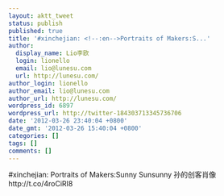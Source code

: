 ```yaml
---
layout: aktt_tweet
status: publish
published: true
title: '#xinchejian: <!--:en-->Portraits of Makers:S...'
author:
  display_name: Lio李欧
  login: lionello
  email: lio@lunesu.com
  url: http://lunesu.com/
author_login: lionello
author_email: lio@lunesu.com
author_url: http://lunesu.com/
wordpress_id: 6897
wordpress_url: http://twitter-184303713345736706
date: '2012-03-26 23:40:04 +0800'
date_gmt: '2012-03-26 15:40:04 +0800'
categories: []
tags: []
comments: []
---
```

<p>#xinchejian: <!--:en-->Portraits of Makers:Sunny Sun<!--:--><!--:zh-->sunny 孙的创客肖像<!--:--> http://t.co/4roCiRI8</p>
